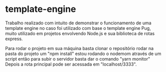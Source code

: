 # template-engine

Trabalho realizado com intuito de demonstrar o funcionamento de uma template engine
no caso foi utilizado com base o template engine Pug, muito utilizado em projetos envolvendo Node.js
e sua biblioteca de rotas express.

Para rodar o projeto em sua máquina basta clonar o repositório rodar na pasta do projeto um "npm install"
estou rodando o nodemom através de um script então para subir o servidor basta dar o comando "yarn monitor"
Depois a rota principal pode ser acessada em "localhost/3333".
